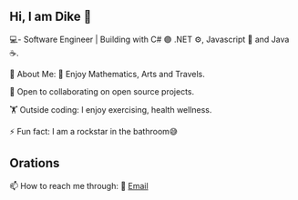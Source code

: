## Hi, I am Dike 👋
💻- Software Engineer | Building with C# 🟣 .NET ⚙️, Javascript 📄 and Java☕.

🌱 About Me:
🎯 Enjoy Mathematics, Arts and Travels.

🤝 Open to collaborating on open source projects.

🏋️ Outside coding: I enjoy exercising, health wellness.

⚡ Fun fact: I am a rockstar in the bathroom😅

## Orations
📫 How to reach me through:  📧 [Email](dikeox11@gmail.com) 
